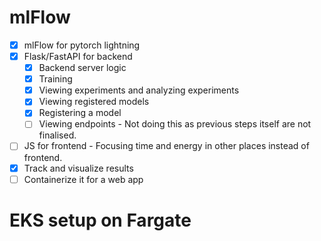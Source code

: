 
# mlFlow

- [X] mlFlow for pytorch lightning
- [X] Flask/FastAPI for backend
    - [X] Backend server logic
    - [X] Training
    - [X] Viewing experiments and analyzing experiments
    - [X] Viewing registered models
    - [X] Registering a model
    - [ ] Viewing endpoints - Not doing this as previous steps itself are not finalised.
- [ ] JS for frontend - Focusing time and energy in other places instead of frontend.
- [X] Track and visualize results
- [ ] Containerize it for a web app

# EKS setup on Fargate